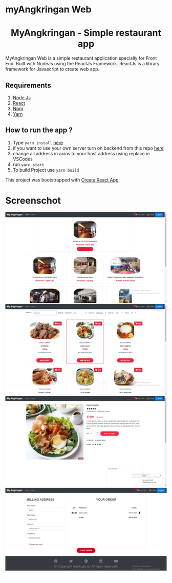 # myAngkringan Web

<h1 align="center">MyAngkringan - Simple restaurant app</h1>



MyAngkringan Web is a simple restaurant application specially for Front End. Built with NodeJs using the ReactJs Framework.
ReactJs is a library framework for Javascript to create web app.

## Requirements
1. <a href="https://nodejs.org/en/download/">Node Js</a>
2. <a href="https://github.com/facebook/react">React</a>
3. <a href="https://www.npmjs.com/">Npm</a>
3. <a href="https://yarnpkg.com/">Yarn</a>

## How to run the app ?
1. Type `yarn install` [here](#requirements)
2. if you want to use your own server turn on backend from this repo [here](https://github.com/auliaramadhan/myAngkringan)
2. change all address in axios to your host address using replace in VSCodes
3. run `yarn start`
4. To build Project use `yarn build`


This project was bootstrapped with [Create React App](https://github.com/facebook/create-react-app).

# Screenschot
![frontend1](./frontend1.png)
![frontend1](./frontend2.png)
![frontend1](./frontend3.png)
![frontend1](./frontend4.png)



<!-- ## Available Scripts

In the project directory, you can run:

### `yarn start`

Runs the app in the development mode.<br />
Open [http://localhost:3000](http://localhost:3000) to view it in the browser.

The page will reload if you make edits.<br />
You will also see any lint errors in the console.

### `yarn test`

Launches the test runner in the interactive watch mode.<br />
See the section about [running tests](https://facebook.github.io/create-react-app/docs/running-tests) for more information.

### `yarn build`

Builds the app for production to the `build` folder.<br />
It correctly bundles React in production mode and optimizes the build for the best performance.

The build is minified and the filenames include the hashes.<br />
Your app is ready to be deployed!

See the section about [deployment](https://facebook.github.io/create-react-app/docs/deployment) for more information.

### `yarn eject`

**Note: this is a one-way operation. Once you `eject`, you can’t go back!**

If you aren’t satisfied with the build tool and configuration choices, you can `eject` at any time. This command will remove the single build dependency from your project.

Instead, it will copy all the configuration files and the transitive dependencies (Webpack, Babel, ESLint, etc) right into your project so you have full control over them. All of the commands except `eject` will still work, but they will point to the copied scripts so you can tweak them. At this point you’re on your own.

You don’t have to ever use `eject`. The curated feature set is suitable for small and middle deployments, and you shouldn’t feel obligated to use this feature. However we understand that this tool wouldn’t be useful if you couldn’t customize it when you are ready for it.

## Learn More

You can learn more in the [Create React App documentation](https://facebook.github.io/create-react-app/docs/getting-started).

To learn React, check out the [React documentation](https://reactjs.org/).

### Code Splitting

This section has moved here: https://facebook.github.io/create-react-app/docs/code-splitting

### Analyzing the Bundle Size

This section has moved here: https://facebook.github.io/create-react-app/docs/analyzing-the-bundle-size

### Making a Progressive Web App

This section has moved here: https://facebook.github.io/create-react-app/docs/making-a-progressive-web-app

### Advanced Configuration

This section has moved here: https://facebook.github.io/create-react-app/docs/advanced-configuration

### Deployment

This section has moved here: https://facebook.github.io/create-react-app/docs/deployment

### `yarn build` fails to minify

This section has moved here: https://facebook.github.io/create-react-app/docs/troubleshooting#npm-run-build-fails-to-minify -->
